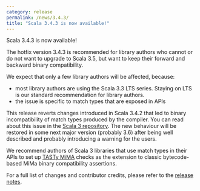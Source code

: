 ```yaml
---
category: release
permalink: /news/3.4.3/
title: "Scala 3.4.3 is now available!"
---
```

Scala 3.4.3 is now available!

The hotfix version 3.4.3 is recommended for library authors who cannot or do not want to upgrade to Scala 3.5, but want to keep their forward and backward binary compatibility.

We expect that only a few library authors will be affected, because:

- most library authors are using the Scala 3.3 LTS series. Staying on LTS is our standard recommendation for library authors.
- the issue is specific to match types that are exposed in APIs

This release reverts changes introduced in Scala 3.4.2 that led to binary incompatibility of match types produced by the compiler. You can read about this issue in the [Scala 3 repository](https://github.com/scala/scala3/issues/21258). The new behaviour will be restored in some next major version (probably 3.6) after being well described and probably introducing a warning for the users.

We recommend authors of Scala 3 libraries that use match types in their APIs to set up [TASTy MiMA](https://github.com/scalacenter/tasty-mima) checks as the extension to classic bytecode-based MiMa binary compatibility assertions.

For a full list of changes and contributor credits, please refer to the [release notes](https://github.com/scala/scala3/releases/tag/3.4.3).
